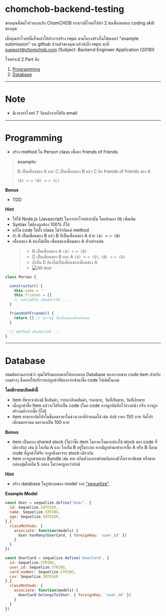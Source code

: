 # chomchob-backend-testing

ขอบคุณที่สนใจร่วมงานกับ ChomCHOB
ทางเรามีโจทย์ให้ทำ 2 ข้อเพื่อทดสอบ coding skill ของคุณ

เมื่อคุณทำโจทย์นี้เส็จแล้วให้ทำการสร้าง repo ตามโครงสร้างในโฟลเดอร์ "example submission" บน github ส่วนตัวของคุณ 
แล้วส่งลิ้ง repo มาที่ support@chomchob.com (Subject: Backend Engineer Application (2018))

โจทย์จะมี 2 Part คือ
1. [Programming](#programming)
2. [Database](#database)

---

# Note
- มีเวลาทำโจทย์ 7 วันหลังจากได้รับ email 

---

# Programming

  - สร้าง method ใน Person class เพื่อหา friends of friends


  > **example:**
  >
  > B เป็นเพื่อนของ A และ C เป็นเพื่อนของ B แล้ว C คือ friends of friends ของ A
  >
  > `(A) <-> (B) <-> (C)`

  **Bonus**
  - TDD 
  
  **Hint**
  - ให้ใช้ Node.js (Javascript) ในการทำโจทย์เท่านั้น โดยห้ามลง lib เพิ่มเติม
  - Syntax ไม่ต้องถูกต้อง 100% ก็ได้
  - แก้ไข code ได้ทั้ง class ไม่จำกัดแค่ method
  - ถ้า A เป็นเพื่อนของ B แล้ว B ก็เป็นเพื่อนของ A ด้วย `(A) <-> (B)` 
  - เพื่อนของ A ต้องไม่เป็น เพื่อนของเพื่อนของ A ตัวอย่างเช่น 
    > - B เป็นเพื่อนของ A `(A) <-> (B)`
    > - D เป็นเพื่อนของ B และ A `(A) <-> (D)`, `(B) <-> (D)`
    > - ดั้งนั้น D ต้องไม่เป็นเพื่อนของเพื่อนของ A
    > - ![Alt text](https://fs.chomchob.com/file/image?path=/admin/upload/2018-06-08/dfd301fb-a2e7-43b1-addb-d119ac2a3e02)
  ```js
  class Person {
  
    constructor() {
      this.name = ''
      this.friends = []
      // variable เพิ่มเติม(ถ้ามี) ...
    }

    friendsOfFriends() {
      return [] // array ชื่อเพื่อนของเพื่อนทั้งหมด
    }

    // method เพิ่มเติม(ถ้ามี) ...
  }
  ```


---

# Database

สมมติสถานการณ์ว่า 
คุณได้รับมอบหมายให้ออกแบบ Database ของระบบขาย code item สำหรับเกมต่างๆ 
ซึ่งคอยให้บริการแก่ลูกค้าที่ต้องการเข้ามาซื้อ code ไปเติมในเกม

  **โดยมีรายละเอียดดังนี้**
  
  - item ที่ขายจะต้องมี ชื่อสินค้า, รายละเอียดสินค้า, ราคาขาย, วันที่เปิดขาย, วันที่เลิกขาย
  - เมื่อลูกค้าซื้อ Item แล้วจะได้รับเป็น code (โดย code อาจถูกบันทึกไว้ล่วงหน้า หรือ อาจถูกสร้างหลังจากซื้อ ก็ได้)
  - item สามารถจัดโปรโมชั่นลดราคาในช่วงเวลาที่กำหนดได้ เช่น ปกติ ราคา 150 บาท จัดโปรเดือนมกราคม ลดราคาเป็น 100 บาท

  **Bonus**

  - item เป็นแบบ shared stock (ไม่ว่าซื้อ item ในราคาไหนจะต้องใช้ stock ของ code ที่เดียวกัน) เช่น มี ไอเท็ม A และ ไอเท็ม B อยู่ในระบบ หากมีลูกค้ามาทำการซื้อ A หรือ B ก็ตาม code ที่ลูกค้าได้รับ จะถูกดึงมาจาก stock เดียวกัน
  - item อาจถูกขายแบบ Bundle เช่น ขาย สกินตัวละครพร้อมกันสองตัวในราคาพิเศษ  หรือขาย กล่องสุ่มไอเท็ม 5 กล่อง ในราคาถูกกว่าปกติ

  **Hint**

  - สร้าง database ในรูปแบบของ model จาก ["sequelize"](https://github.com/sequelize/sequelize)

  
  **Example Model**

  ```js
  const User = sequelize.define('User', {
    id: Sequelize.INTEGER,
    name: Sequelize.STRING,
    age: Sequelize.INTEGER,
  },{
    classMethods: {
      associate: function(models) {
        User.hasMany(UserCard, { foreignKey: 'user_id' })
      }
    }
  })

  const UserCard = sequelize.define('UserCard', {
    id: Sequelize.STRING,
    user_id: Sequelize.STRING,
    card_number: Sequelize.STRING,
    cvv: Sequelize.INTEGER
  },{
    classMethods: {
      associate: function(models) {
        UserCard.belongsTo(User, { foreignKey: 'user_id' })
      }
    }
  })
  ```

